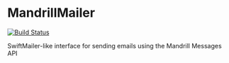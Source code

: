 MandrillMailer
==============

[![Build Status](https://travis-ci.org/chrisbarr/MandrillMailer.svg)](https://travis-ci.org/chrisbarr/MandrillMailer)

SwiftMailer-like interface for sending emails using the Mandrill Messages API
